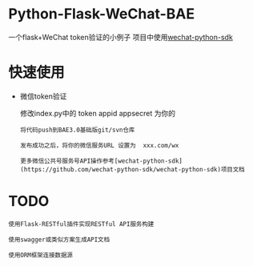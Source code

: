 # Python-Flask-WeChat-BAE
一个flask+WeChat token验证的小例子  项目中使用[wechat-python-sdk](https://github.com/wechat-python-sdk/wechat-python-sdk)    




#  快速使用

* 微信token验证

  	修改index.py中的 token appid appsecret 为你的

	  将代码push到BAE3.0基础版git/svn仓库
	  
	  发布成功之后，将你的微信服务URL 设置为  xxx.com/wx
	  
	  更多微信公共号服务号API操作参考[wechat-python-sdk](https://github.com/wechat-python-sdk/wechat-python-sdk)项目文档
	  
	  
	  
#  TODO

  	使用Flask-RESTful插件实现RESTful API服务构建
  	
  	使用swagger或类似方案生成API文档
  	
  	使用ORM框架连接数据源
	  



